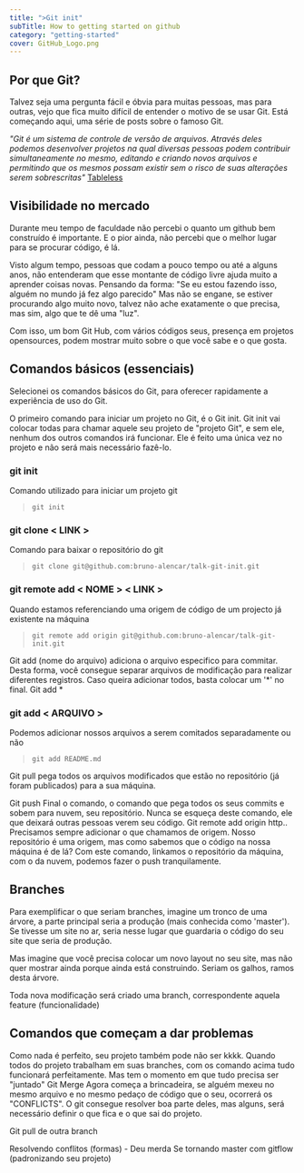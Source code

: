 ```yaml
---
title: ">Git init"
subTitle: How to getting started on github
category: "getting-started"
cover: GitHub_Logo.png
---
```


## Por que Git?

Talvez seja uma pergunta fácil e óbvia para muitas pessoas, mas para outras, vejo que fica muito difícil de entender o motivo de se usar Git. Está começando aqui, uma série de posts sobre o famoso Git.

 *"Git é um sistema de controle de versão de arquivos. Através deles podemos desenvolver projetos na qual diversas pessoas podem contribuir simultaneamente no mesmo, editando e criando novos arquivos e permitindo que os mesmos possam existir sem o risco de suas alterações serem sobrescritas"*
 [Tableless](https://tableless.com.br/tudo-que-voce-queria-saber-sobre-git-e-github-mas-tinha-vergonha-de-perguntar/)

## Visibilidade no mercado
Durante meu tempo de faculdade não percebi o quanto um github bem construído é importante. E o pior ainda, não percebi que o melhor lugar para se procurar código, é lá.

Visto algum tempo, pessoas que codam a pouco tempo ou até a alguns anos, não entenderam que esse montante de código livre ajuda muito a aprender coisas novas. Pensando da forma:
"Se eu estou fazendo isso, alguém no mundo já fez algo parecido"
Mas não se engane, se estiver procurando algo muito novo, talvez não ache exatamente o que precisa, mas sim, algo que te dê uma "luz".

Com isso, um bom Git Hub, com vários códigos seus, presença em projetos opensources, podem mostrar muito sobre o que você sabe e o que gosta.

## Comandos básicos (essenciais)
Selecionei os comandos básicos do Git, para oferecer rapidamente a experiência de uso do Git. 

O primeiro comando para iniciar um projeto no Git, é o Git init.
Git init vai colocar todas para chamar aquele seu projeto de "projeto Git", e sem ele, nenhum dos outros comandos irá funcionar. Ele é feito uma única vez no projeto e não será mais necessário fazê-lo.

### git init 
Comando utilizado para iniciar um projeto git
> `git init`

### git clone < LINK >
Comando para baixar o repositório do git
> `git clone git@github.com:bruno-alencar/talk-git-init.git`

### git remote add < NOME > < LINK >
Quando estamos referenciando uma origem de código de um projecto já existente na máquina
> `git remote add origin git@github.com:bruno-alencar/talk-git-init.git`

Git add (nome do arquivo) adiciona o arquivo especifico para commitar. Desta forma, você consegue separar arquivos de modificação para realizar diferentes registros. Caso queira adicionar todos, basta colocar um '*' no final. Git add *

### git add < ARQUIVO >
Podemos adicionar nossos arquivos a serem comitados separadamente ou não
> `git add README.md`

Git pull pega todos os arquivos modificados que estão no repositório (já foram publicados) para a sua máquina.

Git push
Final o comando, o comando que pega todos os seus commits e sobem para nuvem, seu repositório. Nunca se esqueça deste comando, ele que deixará outras pessoas verem seu código.
Git remote add origin http..
Precisamos sempre adicionar o que chamamos de origem. Nosso repositório é uma origem, mas como sabemos que o código na nossa máquina é de lá?
Com este comando, linkamos o repositório da máquina, com o da nuvem, podemos fazer o push tranquilamente.

## Branches
Para exemplificar o que seriam branches, imagine um tronco de uma árvore, a parte principal seria a produção (mais conhecida como 'master'). Se tivesse um site no ar, seria nesse lugar que guardaria o código do seu site que seria de produção.

Mas imagine que você precisa colocar um novo layout no seu site, mas não quer mostrar ainda porque ainda está construindo. Seriam os galhos, ramos desta árvore.

Toda nova modificação será criado uma branch, correspondente aquela feature (funcionalidade)

## Comandos que começam a dar problemas

Como nada é perfeito, seu projeto também pode não ser kkkk. Quando todos do projeto trabalham em suas branches, com os comando acima tudo funcionará perfeitamente. Mas tem o momento em que tudo precisa ser "juntado"
Git Merge
Agora começa a brincadeira, se alguém mexeu no mesmo arquivo e no mesmo pedaço de código que o seu, ocorrerá os "CONFLICTS". O git consegue resolver boa parte deles, mas alguns, será necessário definir o que fica e o que sai do projeto.

Git pull de outra branch


Resolvendo conflitos (formas) - Deu merda
Se tornando master com gitflow (padronizando seu projeto)